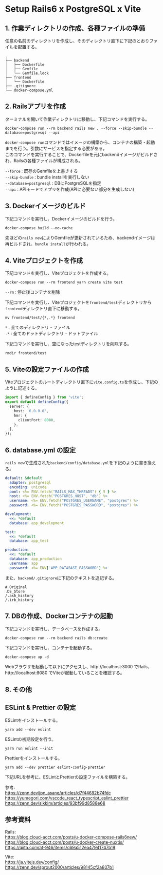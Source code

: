 # Setup Rails6 x PostgreSQL x Vite

## 1. 作業ディレクトリの作成、各種ファイルの準備

任意の名前のディレクトリを作成し、そのディレクトリ直下に下記のとおりファイルを配置する。
```
.
├── backend
│   ├── Dockerfile
│   ├── Gemfile
│   └── Gemfile.lock
├── frontend
│   └── Dockerfile
├── .gitignore
└── docker-compose.yml
```

## 2. Railsアプリを作成

ターミナルを開いて作業ディレクトリに移動し、下記コマンドを実行する。
```
docker-compose run --rm backend rails new . --force --skip-bundle --database=postgresql --api
```
`docker-compose run`コマンドではイメージの構築から、コンテナの構築・起動までを行う。引数にサービスを指定する必要がある。<br>
このコマンドを実行することで、Dockerfileを元にbackendイメージがビルドされ、Railsの各種ファイルが構成される。<br>

`--force` : 既存のGemfileを上書きする<br>
`--skip-bundle` : bundle installを実行しない<br>
`--database=postgresql` : DBにPostgreSQLを指定<br>
`--api` : APIモードでアプリを作成(APIに必要ない部分を生成しない)

## 3. Dockerイメージのビルド

下記コマンドを実行し、Dockerイメージのビルドを行う。
```
docker-compose build --no-cache
```
先ほどの`rails new`によりGemfileが更新されているため、backendイメージは再ビルドされ、`bundle install`が行われる。


## 4. Viteプロジェクトを作成

下記コマンドを実行し、Viteプロジェクトを作成する。
```
docker-compose run --rm frontend yarn create vite test
```
`--rm` : 停止後コンテナを削除<br>

下記コマンドを実行し、Viteプロジェクトを`frontend/test`ディレクトリから`frontend`ディレクトリ直下に移動する。
```
mv frontend/test/{*,.*} frontend
```
`*` : 全てのディレクトリ・ファイル<br>
`.*` : 全てのドットディレクトリ・ドットファイル

下記コマンドを実行し、空になったtestディレクトリを削除する。
```
rmdir frontend/test
```

## 5. Viteの設定ファイルの作成

Viteプロジェクトのルートディレクトリ直下に`vite.config.ts`を作成し、下記のように記述する。
```typescript
import { defineConfig } from 'vite';
export default defineConfig({
  server: {
    host: '0.0.0.0',
    hmr: {
      clientPort: 8080,
    },
  },
});
```

## 6. database.yml の設定

`rails new`で生成された`backend/config/database.yml`を下記のように書き換える。
```yml
default: &default
  adapter: postgresql
  encoding: unicode
  pool: <%= ENV.fetch("RAILS_MAX_THREADS") { 5 } %>
  host: <%= ENV.fetch("POSTGRES_HOST", "db") %>
  username: <%= ENV.fetch("POSTGRES_USERNAME", "postgres") %>
  password: <%= ENV.fetch("POSTGRES_PASSWORD", "postgres") %>

development:
  <<: *default
  database: app_development

test:
  <<: *default
  database: app_test

production:
  <<: *default
  database: app_production
  username: app
  password: <%= ENV['APP_DATABASE_PASSWORD'] %>
```

また、`backend/.gitignore`に下記のテキストを追記する。
```
# Original
.DS_Store
/.ash_history
/.irb_history
```

## 7. DBの作成、Dockerコンテナの起動

下記コマンドを実行し、データベースを作成する。
```
docker-compose run --rm backend rails db:create
```
下記コマンドを実行し、コンテナを起動する。
```
docker-compose up -d
```
Webブラウザを起動して以下にアクセスし、http://localhost:3000 でRails、http://localhost:8080 でViteが起動していることを確認する。

## 8. その他

## ESLint & Prettier の設定

ESLintをインストールする。
```
yarn add --dev eslint
```
ESLintの初期設定を行う。
```
yarn run eslint --init
```
Prettierをインストールする。
```
yarn add --dev prettier eslint-config-prettier
```

下記URLを参考に、ESLintとPrettierの設定ファイルを構築する。

参考:<br>
https://zenn.dev/jpn_asane/articles/d7f44682b74fdc<br>
https://yumegori.com/vscode_react_typescript_eslint_prettier<br>
https://zenn.dev/sikkim/articles/93bf99d8588e68<br>

## 参考資料

Rails:<br>
https://blog.cloud-acct.com/posts/u-docker-compose-rails6new/<br>
https://blog.cloud-acct.com/posts/u-docker-create-nuxtjs/<br>
https://qiita.com/at-946/items/c69a512ea47941747b18<br>

Vite:<br>
https://ja.vitejs.dev/config/<br>
https://zenn.dev/sprout2000/articles/98145cf2a807b1<br>
